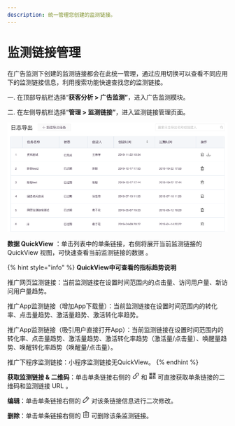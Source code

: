```yaml
---
description: 统一管理您创建的监测链接。
---
```


# 监测链接管理

在广告监测下创建的监测链接都会在此统一管理，通过应用切换可以查看不同应用下的监测链接信息，利用搜索功能快速查找您的监测链接。

一. 在顶部导航栏选择“**获客分析 &gt; 广告监测”**，进入广告监测模块。

二. 在左侧导航栏选择“**管理 &gt; 监测链接”**，进入监测链接管理页面。

![](../../../../.gitbook/assets/image%20%2867%29.png)

**数据 QuickView** ：单击列表中的单条链接，右侧将展开当前监测链接的 QuickView 视图，可快速查看当前监测链接的数据 。

{% hint style="info" %}
**QuickView中可查看的指标趋势说明**

推广网页监测链接：当前监测链接在设置时间范围内的点击量、访问用户量、新访问用户量趋势。

推广App监测链接（增加App下载量）：当前监测链接在设置时间范围内的转化率、点击量趋势、激活量趋势、激活转化率趋势。

推广App监测链接（吸引用户直接打开App）：当前监测链接在设置时间范围内的转化率、点击量趋势、激活量趋势、激活转化率趋势（激活量/点击量）、唤醒量趋势、唤醒转化率趋势（唤醒量/点击量）。

推广下程序监测链接：小程序监测链接无QuickView。
{% endhint %}

**获取监测链接 & 二维码**：单击单条链接右侧的 ![](../../../../.gitbook/assets/guang-gao-jian-ce-lian-jie.png) 和 ![](../../../../.gitbook/assets/guang-gao-jian-ce-er-wei-ma.png) 可直接获取单条链接的二维码和监测链接 URL 。

**编辑**：单击单条链接右侧的 ![](../../../../.gitbook/assets/guang-gao-jian-ce-bian-ji.png) 对该条链接信息进行二次修改。

**删除**：单击单条链接右侧的 ![](../../../../.gitbook/assets/1.png) 可删除该条监测链接。[  
](https://docs.growingio.com/docs/ads-tracking/tui-guang-guan-li)

